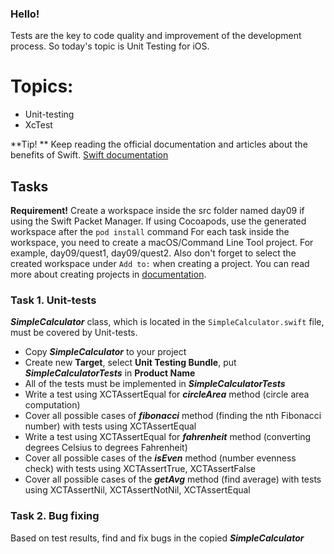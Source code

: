 ### Hello!

Tests are the key to code quality and improvement of the development process. 
So today's topic is Unit Testing for iOS.

# Topics:
- Unit-testing
- XcTest


**Tip! ** Keep reading the official documentation and articles about the benefits of Swift.
[ Swift documentation](https://developer.apple.com/documentation/xctest)

## Tasks

**Requirement!** Create a workspace inside the src folder named day09 if using the Swift Packet Manager.
If using Cocoapods, use the generated workspace after the `pod install` command
For each task inside the workspace, you need to create a macOS/Command Line Tool project. For example, day09/quest1, day09/quest2.
Also don't forget to select the created workspace under `Add to:` when creating a project.
You can read more about creating projects in [documentation](https://www.swift.org/getting-started/).

### Task 1. Unit-tests

***SimpleCalculator*** class, which is located in the `SimpleCalculator.swift` file, must be covered by Unit-tests.

- Copy  ***SimpleCalculator*** to your project
- Create new **Target**, select **Unit Testing Bundle**, put  ***SimpleCalculatorTests*** in **Product Name** 
- All of the tests must be implemented in  ***SimpleCalculatorTests***
- Write a test using XCTAssertEqual for ***circleArea*** method (circle area computation) 
- Cover all possible cases of ***fibonacci*** method (finding the nth Fibonacci number) with tests using XCTAssertEqual 
- Write a test using XCTAssertEqual for ***fahrenheit*** method (converting degrees Celsius to degrees Fahrenheit) 
- Cover all possible cases of the ***isEven*** method (number evenness check) with tests
 using XCTAssertTrue, XCTAssertFalse 
- Cover all possible cases of the ***getAvg*** method (find average) with tests using XCTAssertNil, XCTAssertNotNil, XCTAssertEqual 

### Task 2. Bug fixing

Based on test results, find and fix bugs in the copied ***SimpleCalculator***
